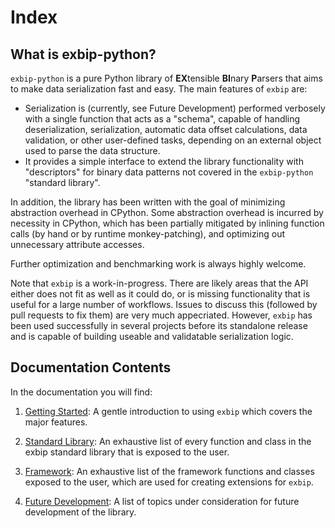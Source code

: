 # Index

## What is exbip-python?

`exbip-python` is a pure Python library of **EX**tensible **BI**nary **P**arsers that aims to make data serialization fast and easy. The main features of `exbip` are:

- Serialization is (currently, see Future Development) performed verbosely with a single function that acts as a "schema", capable of handling deserialization, serialization, automatic data offset calculations, data validation, or other user-defined tasks, depending on an external object used to parse the data structure.
- It provides a simple interface to extend the library functionality with "descriptors" for binary data patterns not covered in the `exbip-python` "standard library".

In addition, the library has been written with the goal of minimizing abstraction overhead in CPython. Some abstraction overhead is incurred by necessity in CPython, which has been partially mitigated by inlining function calls (by hand or by runtime monkey-patching), and optimizing out unnecessary attribute accesses.

Further optimization and benchmarking work is always highly welcome.

Note that `exbip` is a work-in-progress. There are likely areas that the API either does not fit as well as it could do, or is missing functionality that is useful for a large number of workflows. Issues to discuss this (followed by pull requests to fix them) are very much appecriated.
However, `exbip` has been used successfully in several projects before its standalone release and is capable of building useable and validatable serialization logic.

## Documentation Contents

In the documentation you will find:

1. [Getting Started](02-gettingstarted.md): A gentle introduction to using `exbip` which covers the major features.

2. [Standard Library](03-standardlibrary.md): An exhaustive list of every function and class in the exbip standard library that is exposed to the user.

3. [Framework](04-framework.md): An exhaustive list of the framework functions and classes exposed to the user, which are used for creating extensions for `exbip`.

4. [Future Development](05-futuredevelopment.md): A list of topics under consideration for future development of the library.
